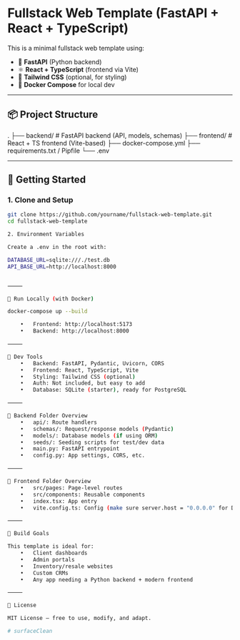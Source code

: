 # Fullstack Web Template (FastAPI + React + TypeScript)

This is a minimal fullstack web template using:

- 🧠 **FastAPI** (Python backend)
- ⚛️ **React + TypeScript** (frontend via Vite)
- 🎨 **Tailwind CSS** (optional, for styling)
- 🐳 **Docker Compose** for local dev

---

## 📦 Project Structure

.
├── backend/       # FastAPI backend (API, models, schemas)
├── frontend/      # React + TS frontend (Vite-based)
├── docker-compose.yml
├── requirements.txt / Pipfile
└── .env

---

## 🚀 Getting Started

### 1. Clone and Setup

```bash
git clone https://github.com/yourname/fullstack-web-template.git
cd fullstack-web-template

2. Environment Variables

Create a .env in the root with:

DATABASE_URL=sqlite:///./test.db
API_BASE_URL=http://localhost:8000


⸻

🧪 Run Locally (with Docker)

docker-compose up --build

	•	Frontend: http://localhost:5173
	•	Backend: http://localhost:8000

⸻

🧰 Dev Tools
	•	Backend: FastAPI, Pydantic, Uvicorn, CORS
	•	Frontend: React, TypeScript, Vite
	•	Styling: Tailwind CSS (optional)
	•	Auth: Not included, but easy to add
	•	Database: SQLite (starter), ready for PostgreSQL

⸻

📂 Backend Folder Overview
	•	api/: Route handlers
	•	schemas/: Request/response models (Pydantic)
	•	models/: Database models (if using ORM)
	•	seeds/: Seeding scripts for test/dev data
	•	main.py: FastAPI entrypoint
	•	config.py: App settings, CORS, etc.

⸻

📂 Frontend Folder Overview
	•	src/pages: Page-level routes
	•	src/components: Reusable components
	•	index.tsx: App entry
	•	vite.config.ts: Config (make sure server.host = "0.0.0.0" for Docker)

⸻

🧱 Build Goals

This template is ideal for:
	•	Client dashboards
	•	Admin portals
	•	Inventory/resale websites
	•	Custom CRMs
	•	Any app needing a Python backend + modern frontend

⸻

📜 License

MIT License — free to use, modify, and adapt.

# surfaceClean
